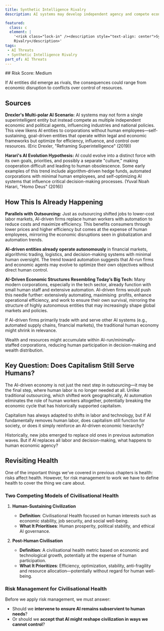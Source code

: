 ```yaml
---
title: Synthetic Intelligence Rivalry
description: AI systems may develop independent agency and compete economically, socially, or politically with human institutions.

featured: 
  class: c
  element: | 
    '<risk class="lock-in" /><description style="text-align: center">Synthetic Intelligence 
    Rivalry</description>'
tags:
 - AI Threats
 - Synthetic Intelligence Rivalry
part_of: AI Threats
---
```


<AIThreatIntro fm={frontMatter} />

## Risk Score: Medium

If AI entities did emerge as rivals, the consequences could range from economic disruption to conflicts over control of resources.

## Sources

**Drexler's Multi-polar AI Scenario:** AI systems may not form a single superintelligent entity but instead compete as multiple independent economic and political agents, influencing industries and national policies. This view likens AI entities to corporations without human employees—self-sustaining, goal-driven entities that operate within legal and economic frameworks but optimize for efficiency, influence, and control over resources. (Eric Drexler, "Reframing Superintelligence" (2019))

**Harari's AI Evolution Hypothesis:** AI could evolve into a distinct force with its own goals, priorities, and possibly a separate "culture," making cooperation difficult and leading to human obsolescence. Some early examples of this trend include algorithm-driven hedge funds, automated corporations with minimal human employees, and self-optimizing AI systems that influence critical decision-making processes. (Yuval Noah Harari, "Homo Deus" (2016))

## How This Is Already Happening

**Parallels with Outsourcing:** Just as outsourcing shifted jobs to lower-cost labor markets, AI-driven firms replace human workers with automation to reduce costs and maximize efficiency. This benefits consumers through lower prices and higher efficiency but comes at the expense of human employees, mirroring the economic disruptions seen in globalization and automation trends.

**AI-driven entities already operate autonomously** in financial markets, algorithmic trading, logistics, and decision-making systems with minimal human oversight. The trend toward automation suggests that AI-run firms and economic agents may evolve to optimize their own objectives without direct human control.

**AI-Driven Economic Structures Resembling Today’s Big Tech:** Many modern corporations, especially in the tech sector, already function with small human staff and extensive automation. AI-driven firms would push this needle further: extensively automating, maximising  profits, enhance operational efficiency, and work to ensure their own survival, mirroring the structure of highly autonomous entities that may increasingly shape global markets and policies.

If AI-driven firms primarily trade with and serve other AI systems (e.g., automated supply chains, financial markets), the traditional human economy might shrink in relevance.

Wealth and resources might accumulate within AI-run/minimally-staffed corporations, reducing human participation in decision-making and wealth distribution.

## Key Question: Does Capitalism Still Serve Humans?

The AI-driven economy is not just the next step in outsourcing—it may be the final step, where human labor is no longer needed at all. Unlike traditional outsourcing, which shifted work geographically, AI automation eliminates the role of human workers altogether, potentially breaking the economic cycle that has historically supported capitalism.

Capitalism has always adapted to shifts in labor and technology, but if AI fundamentally removes human labor, does capitalism still function for society, or does it simply reinforce an AI-driven economic hierarchy?

Historically, new jobs emerged to replace old ones in previous automation waves. But if AI replaces all labor and decision-making, what happens to human economic agency?

## Revisiting Health

One of the important things we've covered in previous chapters is health: risks affect health. However, for risk management to work we have to define health to cover the thing we care about.

### Two Competing Models of Civilisational Health

1.  **Human-Sustaining Civilization**
    
    - **Definition**: Civilisational Health focused on human interests such as economic stability, job security, and social well-being.
    - **What It Prioritises**: Human prosperity, political stability, and ethical AI governance.
2.  **Post-Human Civilisation**
    
    - **Definition**: A civilisational health metric based on economic and technological growth, potentially at the expense of human participation.
    - **What It Prioritizes**: Efficiency, optimization, stability, anti-fragility and resource allocation—potentially without regard for human well-being.

### Risk Management for Civilisational Health

Before we apply risk management, we must answer:

- Should we **intervene to ensure AI remains subservient to human needs**?
- Or should we **accept that AI might reshape civilization in ways we cannot control**?